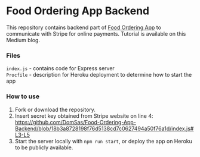 # Food Ordering App Backend
This repository contains backend part of [Food Ordering App](https://github.com/DomSas/Food-Ordering-App) to communicate with Stripe for online payments. Tutorial is available on this Medium blog.

### Files

`index.js` - contains code for Express server  
`Procfile` - description for Heroku deployment to determine how to start the app

### How to use

1. Fork or download the repository.
2. Insert secret key obtained from Stripe website on line 4: 
https://github.com/DomSas/Food-Ordering-App-Backend/blob/18b3a8728198f76d5138cd7c0627494a50f76a1d/index.js#L3-L5
3. Start the server locally with `npm run start`, or deploy the app on Heroku to be publicly available.
